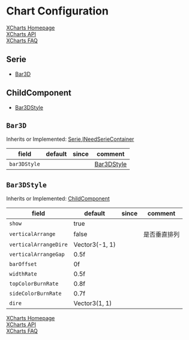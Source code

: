 # Chart Configuration

[XCharts Homepage](https://github.com/XCharts-Team/XCharts)</br>
[XCharts API](XChartsAPI-EN.md)</br>
[XCharts FAQ](XChartsFAQ-EN.md)

## Serie

- [Bar3D](#Bar3D)

## ChildComponent

- [Bar3DStyle](#Bar3DStyle)

## `Bar3D`

Inherits or Implemented: [Serie](#Serie),[INeedSerieContainer](#INeedSerieContainer)

|field|default|since|comment|
|--|--|--|--|
|`bar3DStyle`||| [Bar3DStyle](#Bar3DStyle)|

## `Bar3DStyle`

Inherits or Implemented: [ChildComponent](#ChildComponent)

|field|default|since|comment|
|--|--|--|--|
|`show`|true||
|`verticalArrange`|false||是否垂直排列
|`verticalArrangeDire`|Vector3(-1, 1)||
|`verticalArrangeGap`|0.5f||
|`barOffset`|0f||
|`widthRate`|0.5f||
|`topColorBurnRate`|0.8f||
|`sideColorBurnRate`|0.7f||
|`dire`|Vector3(1, 1)||

[XCharts Homepage](https://github.com/XCharts-Team/XCharts)</br>
[XCharts API](XChartsAPI-EN.md)</br>
[XCharts FAQ](XChartsFAQ-EN.md)
